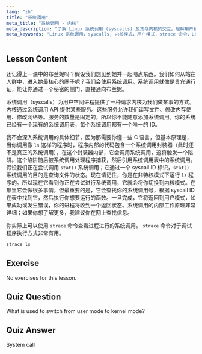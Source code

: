 ```yaml
---
lang: "zh"
title: "系统调用"
meta_title: "系统调用 - 内核"
meta_description: "了解 Linux 系统调用 (syscalls) 及其与内核的交互。理解用户模式和内核模式，并使用 `strace` 进行调试。开始您的 Linux 之旅！"
meta_keywords: "Linux 系统调用，syscalls, 内核模式，用户模式，strace 命令，Linux 教程，Linux 入门，Linux 指南"
---
```


## Lesson Content

还记得上一课中的布兰妮吗？假设我们想见到她并一起喝点东西。我们如何从站在人群中，进入她最核心的圈子呢？我们会使用系统调用。系统调用就像是贵宾通行证，能让你通过一个秘密的侧门，直接通向布兰妮。

系统调用（syscalls）为用户空间进程提供了一种请求内核为我们做某事的方式。内核通过系统调用 API 提供某些服务。这些服务允许我们读写文件、修改内存使用、修改网络等。服务的数量是固定的，所以你不能随意添加系统调用。你的系统已经有一个现有的系统调用表，每个系统调用都有一个唯一的 ID。

我不会深入系统调用的具体细节，因为那需要你懂一些 C 语言，但基本原理是，当你调用像 `ls` 这样的程序时，程序内部的代码包含一个系统调用封装器（此时还不是真正的系统调用）。在这个封装器内部，它会调用系统调用，这将触发一个陷阱。这个陷阱随后被系统调用处理程序捕获，然后引用系统调用表中的系统调用。假设我们正在尝试调用 `stat()` 系统调用；它通过一个 syscall ID 标识，`stat()` 系统调用的目的是查询文件的状态。现在请记住，你是在非特权模式下运行 `ls` 程序的。所以现在它看到你正在尝试进行系统调用，它就会将你切换到内核模式。在那里它会做很多事情，但最重要的是，它会查找你的系统调用号，根据 syscall ID 在表中找到它，然后执行你想要运行的函数。一旦完成，它将返回到用户模式，如果成功或发生错误，你的进程将收到一个返回状态。系统调用的内部工作原理非常详细；如果你想了解更多，我建议你在网上查找信息。

你实际上可以使用 `strace` 命令查看进程进行的系统调用。
`strace` 命令对于调试程序执行方式非常有用。

```bash
strace ls
```

## Exercise

No exercises for this lesson.

## Quiz Question

What is used to switch from user mode to kernel mode?

## Quiz Answer

System call
